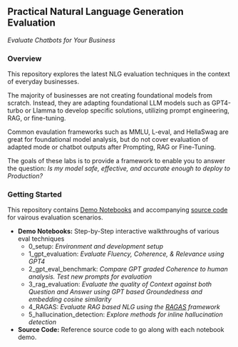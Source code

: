 ## **Practical Natural Language Generation Evaluation**  
 _Evaluate Chatbots for Your Business_  

### **Overview**
This repository explores the latest NLG evaluation techniques in the context of everyday businesses.

The majority of businesses are not creating foundational models from scratch. Instead, they are adapting foundational LLM models such as GPT4-turbo or Llamma to develop specific solutions, utilizing prompt engineering, RAG, or fine-tuning.

Common evaulation frameworks such as MMLU, L-eval, and HellaSwag are great for foundational model analysis, but do not cover evaluation of adapted mode or chatbot outputs after Prompting, RAG or Fine-Tuning.  

The goals of these labs is to provide a framework to enable you to answer the question: _Is my model safe, effective, and accurate enough to deploy to Production?_

### **Getting Started**  
This repository contains [Demo Notebooks](./demo_notebooks/) and accompanying [source code](./src/) for vairous evaluation scenarios.  
  
- **Demo Notebooks:** Step-by-Step interactive walkthroughs of various eval techniques
  - 0_setup: _Environment and development setup_
  - 1_gpt_evaluation: _Evaluate Fluency, Coherence, & Relevance using GPT4_
  - 2_gpt_eval_benchmark: _Compare GPT graded Coherence to human analysis. Test new prompts for evaluation_
  - 3_rag_evaluation: _Evaluate the quality of Context against both Question and Answer using GPT based Groundedness and embedding cosine similarity_
  - 4_RAGAS: _Evaluate RAG based NLG using the [RAGAS](https://github.com/explodinggradients/ragas) framework_
  - 5_hallucination_detection: _Explore methods for inline hallucination detection_
- **Source Code:** Reference source code to go along with each notebook demo.


